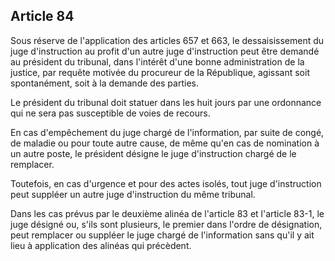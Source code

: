Article 84
----
Sous réserve de l'application des articles 657 et 663, le dessaisissement du
juge d'instruction au profit d'un autre juge d'instruction peut être demandé au
président du tribunal, dans l'intérêt d'une bonne administration de la justice,
par requête motivée du procureur de la République, agissant soit spontanément,
soit à la demande des parties.

Le président du tribunal doit statuer dans les huit jours par une ordonnance qui
ne sera pas susceptible de voies de recours.

En cas d'empêchement du juge chargé de l'information, par suite de congé, de
maladie ou pour toute autre cause, de même qu'en cas de nomination à un autre
poste, le président désigne le juge d'instruction chargé de le remplacer.

Toutefois, en cas d'urgence et pour des actes isolés, tout juge d'instruction
peut suppléer un autre juge d'instruction du même tribunal.

Dans les cas prévus par le deuxième alinéa de l'article 83 et l'article 83-1, le
juge désigné ou, s'ils sont plusieurs, le premier dans l'ordre de désignation,
peut remplacer ou suppléer le juge chargé de l'information sans qu'il y ait lieu
à application des alinéas qui précèdent.
